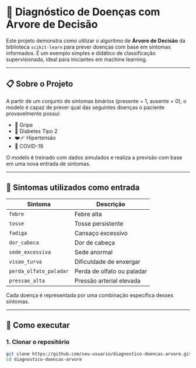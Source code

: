 # 🧠 Diagnóstico de Doenças com Árvore de Decisão

Este projeto demonstra como utilizar o algoritmo de **Árvore de Decisão** da biblioteca `scikit-learn` para prever doenças com base em sintomas informados. É um exemplo simples e didático de classificação supervisionada, ideal para iniciantes em machine learning.

---

## 📋 Sobre o Projeto

A partir de um conjunto de sintomas binários (presente = 1, ausente = 0), o modelo é capaz de prever qual das seguintes doenças o paciente provavelmente possui:

- 🤧 Gripe  
- 💉 Diabetes Tipo 2  
- ❤️‍🩹 Hipertensão  
- 🦠 COVID-19  

O modelo é treinado com dados simulados e realiza a previsão com base em uma nova entrada de sintomas.

---

## 🧪 Sintomas utilizados como entrada

| Sintoma                  | Descrição                      |
|--------------------------|-------------------------------|
| `febre`                  | Febre alta                    |
| `tosse`                  | Tosse persistente             |
| `fadiga`                 | Cansaço excessivo             |
| `dor_cabeca`             | Dor de cabeça                 |
| `sede_excessiva`         | Sede anormal                  |
| `visao_turva`            | Dificuldade de enxergar       |
| `perda_olfato_paladar`   | Perda de olfato ou paladar    |
| `pressao_alta`           | Pressão arterial elevada      |

Cada doença é representada por uma combinação específica desses sintomas.

---

## 🚀 Como executar

### 1. Clonar o repositório
```bash
git clone https://github.com/seu-usuario/diagnostico-doencas-arvore.git
cd diagnostico-doencas-arvore
